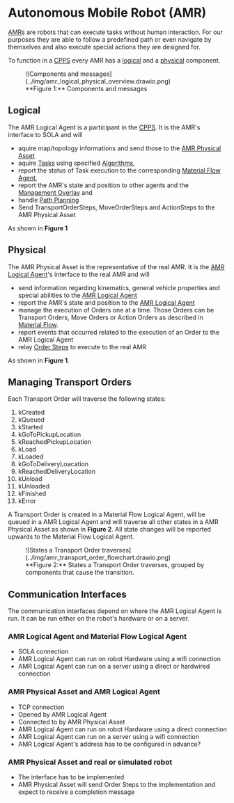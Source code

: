 <!--# TODO löschen: Material Flow

Hierarchy

- Material Flow
- Task
- Transport Order, Move Order, Action Order
- Transport Order Step, Move Order Step, Action Order Step

# Optimaflow

- application of sola and surrounding algorithms
- multiple [Material Flows](./material_flow.md)
- multiple AMRs
- multiple Loading Stations and Unloading Stations -->

<!-- Main Title, will not be shown in toc. Only titles marked ## and their subsections will show. -->

# Autonomous Mobile Robot (AMR)

[AMR](../glossary.md#a)s are robots that can execute tasks without human interaction.
For our purposes they are able to follow a predefined path or even navigate by themselves and also execute special actions they are designed for.

To function in a [CPPS](../intralogistics.md) every AMR has a [logical](#logical) and a [physical](#physical) component.

<!-- using md_in_html extension -->
<figure markdown>
  ![Components and messages](../img/amr_logical_physical_overview.drawio.png)
  <figcaption markdown>**Figure 1:** Components and messages</figcaption>
</figure>

<!-- caption/label can also be placed directly above the figure if pure markdown is used. This will place the caption above the figure. Note that preview will place it arbitrarily-->
<!-- **Figure 1:** Components and messages
![Components and messages](../img/amr_logical_physical_overview.drawio.png) -->

## Logical

The AMR Logical Agent is a participant in the [CPPS](../intralogistics.md).
It is the AMR's interface to SOLA and will

- aquire map/topology informations and send those to the [AMR Physical Asset](#physical)
- aquire [Tasks](../glossary.md#t) using specified [Algorithms](optimization.md),
- report the status of Task execution to the corresponding [Material Flow Agent](material_flow.md),
- report the AMR's state and position to other agents and the [Management Overlay](../../../minthon/docs/) and
- handle [Path Planning]()
- Send TransportOrderSteps, MoveOrderSteps and ActionSteps to the AMR Physical Asset

As shown in **Figure 1**

## Physical

The AMR Physical Asset is the representative of the real AMR.
It is the [AMR Logical Agent](#logical)'s interface to the real AMR and will

- send information regarding kinematics, general vehicle properties and special abilities to the [AMR Logical Agent](#logical)
- report the AMR's state and position to the [AMR Logical Agent](#logical)
- manage the execution of Orders one at a time.
  Those Orders can be Transport Orders, Move Orders or Action Orders as described in [Material Flow](./material_flow.md).
- report events that occurred related to the execution of an Order to the AMR Logical Agent
- relay [Order Steps](../glossary.md#o) to execute to the real AMR

As shown in **Figure 1**.

## Managing Transport Orders

Each Transport Order will traverse the following states:

1. kCreated
2. kQueued
3. kStarted
4. kGoToPickupLocation
5. kReachedPickupLocation
6. kLoad
7. kLoaded
8. kGoToDeliveryLoacation
9. kReachedDeliveryLocation
10. kUnload
11. kUnloaded
12. kFinished
13. kError

A Transport Order is created in a Material Flow Logical Agent, will be queued in a AMR Logical Agent and will traverse all other states in a AMR Physical Asset as shown in **Figure 2**.
All state changes will be reported upwards to the Material Flow Logical Agent.

<figure markdown>
  ![States a Transport Order traverses](../img/amr_transport_order_flowchart.drawio.png)
  <figcaption markdown>**Figure 2:** States a Transport Order traverses, grouped by components that cause the transition.</figcaption>
</figure>

## Communication Interfaces

The communication interfaces depend on where the AMR Logical Agent is run.
It can be run either on the robot's hardware or on a server.

<!-- ### AMR Logical Agent and Path Planning Module

Currently not available.

#### Centralized

#### Decentralized -->

### AMR Logical Agent and Material Flow Logical Agent

- SOLA connection
- AMR Logical Agent can run on robot Hardware using a wifi connection
- AMR Logical Agent can run on a server using a direct or hardwired connection
<!-- * TODO there's more -->

### AMR Physical Asset and AMR Logical Agent

- TCP connection
- Opened by AMR Logical Agent
- Connected to by AMR Physical Asset
- AMR Logical Agent can run on robot Hardware using a direct connection
- AMR Logical Agent can run on a server using a wifi connection
- AMR Logical Agent's address has to be configured in advance?

### AMR Physical Asset and real or simulated robot

- The interface has to be implemented
- AMR Physical Asset will send Order Steps to the implementation and expect to receive a completion message
<!-- * error messages currently not available/planned -->
